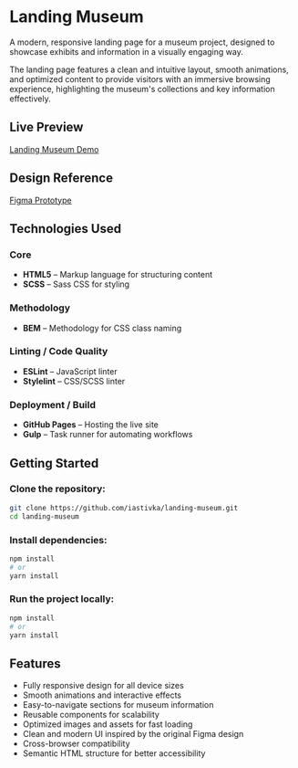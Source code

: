# Landing Museum

A modern, responsive landing page for a museum project, designed to showcase exhibits and information in a visually engaging way.  

The landing page features a clean and intuitive layout, smooth animations, and optimized content to provide visitors with an immersive browsing experience, highlighting the museum's collections and key information effectively.


## Live Preview
[Landing Museum Demo](https://iastivka.github.io/landing-museum/)

## Design Reference
[Figma Prototype](https://www.figma.com/design/lSR1m42L9YwzQwzzxKwHpw/THE-MET?node-id=8590-29&p=f&t=F7OXt3TTsLnmrCsU-0)

## Technologies Used

### Core
- **HTML5** – Markup language for structuring content
- **SCSS** – Sass CSS for styling

### Methodology
- **BEM** – Methodology for CSS class naming

### Linting / Code Quality
- **ESLint** – JavaScript linter
- **Stylelint** – CSS/SCSS linter

### Deployment / Build
- **GitHub Pages** – Hosting the live site
- **Gulp** – Task runner for automating workflows

## Getting Started

### Clone the repository:
```bash
git clone https://github.com/iastivka/landing-museum.git
cd landing-museum
```

### Install dependencies:
```bash
npm install
# or
yarn install
```

### Run the project locally:
```bash
npm install
# or
yarn install
```

## Features
- Fully responsive design for all device sizes
- Smooth animations and interactive effects
- Easy-to-navigate sections for museum information
- Reusable components for scalability
- Optimized images and assets for fast loading
- Clean and modern UI inspired by the original Figma design
- Cross-browser compatibility
- Semantic HTML structure for better accessibility
